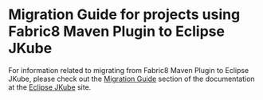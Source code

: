 # Migration Guide for projects using Fabric8 Maven Plugin to Eclipse JKube

For information related to migrating from Fabric8 Maven Plugin to Eclipse JKube, please check out the
[Migration Guide](https://www.eclipse.org/jkube/docs/migration-guide/)
section of the documentation at the [Eclipse JKube](https://www.eclipse.org/jkube/) site.